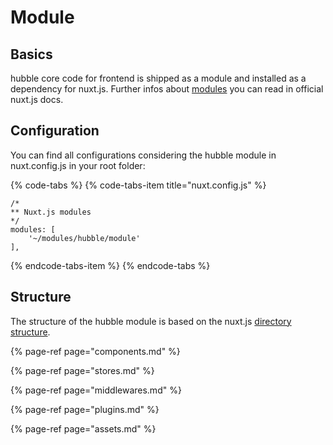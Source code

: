 # Module

## Basics

hubble core code for frontend is shipped as a module and installed as a dependency for nuxt.js. Further infos about [modules](https://nuxtjs.org/guide/modules) you can read in official nuxt.js docs.

## Configuration

You can find all configurations considering the hubble module in nuxt.config.js in your root folder:

{% code-tabs %}
{% code-tabs-item title="nuxt.config.js" %}
```text
/*
** Nuxt.js modules
*/
modules: [
    '~/modules/hubble/module'
],
```
{% endcode-tabs-item %}
{% endcode-tabs %}

## Structure

The structure of the hubble module is based on the nuxt.js [directory structure](https://nuxtjs.org/guide/directory-structure). 

{% page-ref page="components.md" %}

{% page-ref page="stores.md" %}

{% page-ref page="middlewares.md" %}

{% page-ref page="plugins.md" %}

{% page-ref page="assets.md" %}

